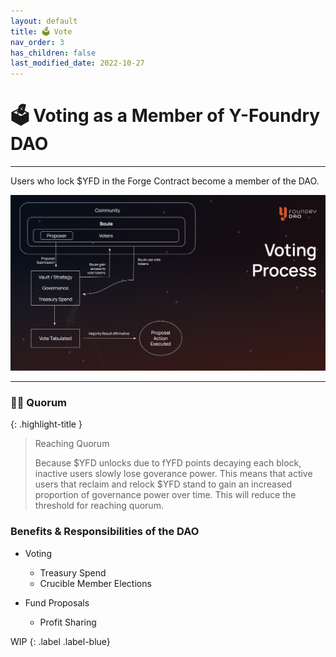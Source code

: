 ```yaml
---
layout: default
title: 🗳️ Vote
nav_order: 3
has_children: false
last_modified_date: 2022-10-27
---
```


# 🗳️ Voting as a Member of Y-Foundry DAO

***

Users who lock $YFD in the Forge Contract become a member of the DAO.

![Voting Process](/assets/images/learn/about/vote.png)

***

### ✋🏽 Quorum

{: .highlight-title }
> Reaching Quorum
>
> Because $YFD unlocks due to fYFD points decaying each block, inactive users slowly lose goverance power. This means that active users that reclaim and relock $YFD stand to gain an increased proportion of governance power over time. This will reduce the threshold for reaching quorum.

### Benefits & Responsibilities of the DAO

- Voting
    - Treasury Spend
    - Crucible Member Elections

- Fund Proposals
    - Profit Sharing

WIP
{: .label .label-blue}

